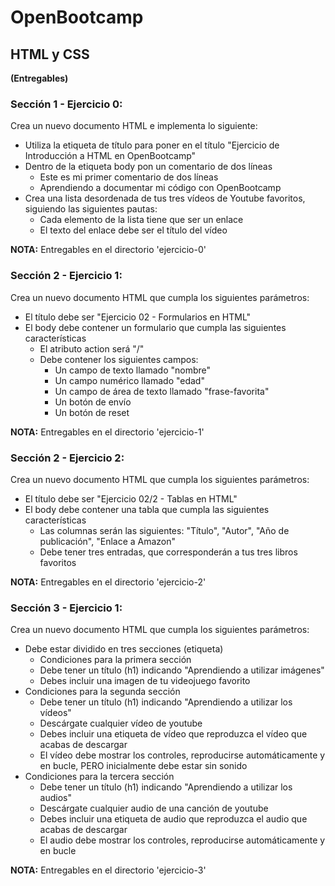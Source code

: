 # OpenBootcamp
## HTML y CSS

**(Entregables)**

### Sección 1 - Ejercicio 0:

Crea un nuevo documento HTML e implementa lo siguiente:

- Utiliza la etiqueta de título para poner en el título "Ejercicio de Introducción a HTML en OpenBootcamp"
- Dentro de la etiqueta body pon un comentario de dos líneas
  - Este es mi primer comentario de dos líneas
  - Aprendiendo a documentar mi código con OpenBootcamp
- Crea una lista desordenada de tus tres vídeos de Youtube favoritos, siguiendo las siguientes pautas:
  - Cada elemento de la lista tiene que ser un enlace
  - El texto del enlace debe ser el título del vídeo

**NOTA:** Entregables en el directorio 'ejercicio-0' 

### Sección 2 - Ejercicio 1:

Crea un nuevo documento HTML que cumpla los siguientes parámetros:

- El título debe ser "Ejercicio 02 - Formularios en HTML"
- El body debe contener un formulario que cumpla las siguientes características
  - El atributo action será "/"
  - Debe contener los siguientes campos:
    - Un campo de texto llamado "nombre"
    - Un campo numérico llamado "edad"
    - Un campo de área de texto llamado "frase-favorita"
    - Un botón de envío
    - Un botón de reset

**NOTA:** Entregables en el directorio 'ejercicio-1'

### Sección 2 - Ejercicio 2:

Crea un nuevo documento HTML que cumpla los siguientes parámetros:

- El título debe ser "Ejercicio 02/2 - Tablas en HTML"
- El body debe contener una tabla que cumpla las siguientes características
  - Las columnas serán las siguientes: "Título", "Autor", "Año de publicación", "Enlace a Amazon"
  - Debe tener tres entradas, que corresponderán a tus tres libros favoritos

**NOTA:** Entregables en el directorio 'ejercicio-2'

### Sección 3 - Ejercicio 1:

Crea un nuevo documento HTML que cumpla los siguientes parámetros:

- Debe estar dividido en tres secciones (etiqueta)
  - Condiciones para la primera sección
  - Debe tener un título (h1) indicando "Aprendiendo a utilizar imágenes"
  - Debes incluir una imagen de tu videojuego favorito
- Condiciones para la segunda sección
  - Debe tener un título (h1) indicando "Aprendiendo a utilizar los vídeos"
  - Descárgate cualquier vídeo de youtube
  - Debes incluir una etiqueta de vídeo que reproduzca el vídeo que acabas de descargar
  - El vídeo debe mostrar los controles, reproducirse automáticamente y en bucle, PERO inicialmente debe estar sin sonido
- Condiciones para la tercera sección
  - Debe tener un título (h1) indicando "Aprendiendo a utilizar los audios"
  - Descárgate cualquier audio de una canción de youtube
  - Debes incluir una etiqueta de audio que reproduzca el audio que acabas de descargar
  - El audio debe mostrar los controles, reproducirse automáticamente y en bucle

**NOTA:** Entregables en el directorio 'ejercicio-3'